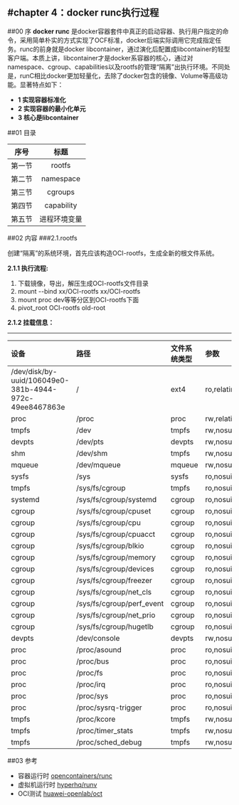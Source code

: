 
#chapter 4：docker runc执行过程
------
##00 序
**docker runc** 是docker容器套件中真正的启动容器、执行用户指定的命令，采用简单朴实的方式实现了OCF标准，docker后端实际调用它完成指定任务。runc的前身就是docker libcontainer，通过演化后配置成libcontainer的轻型客户端。本质上讲，libcontainer才是docker系容器的核心，通过对namespace、cgroup、capabilities以及rootfs的管理“隔离”出执行环境。不同处是，runC相比docker更加轻量化，去除了docker包含的镜像、Volume等高级功能。显著特点如下：

- **1 实现容器标准化**
- **2 实现容器的最小化单元**
- **3 核心是libcontainer**


##01 目录

|序号|标题|
|:-:|:-:|
|   第一节  | rootfs|
|   第二节  | namespace|
|   第三节  | cgroups|
|   第四节  | capability|
|   第五节  | 进程环境变量|

##02 内容
###2.1.rootfs

创建“隔离”的系统环境，首先应该构造OCI-rootfs，生成全新的根文件系统。

**2.1.1 执行流程:**  
  
1. 下载镜像，导出，解压生成OCI-rootfs文件目录
1.   mount --bind xx/OCI-rootfs xx/OCI-rootfs 
1.   mount proc dev等等分区到OCI-rootfs下面
1.   pivot_root OCI-rootfs old-root

**2.1.2 挂载信息：**

------------------------------
|设备|路径|文件系统类型|参数|_|_| 
|:-|:-|:-|:-|:-|:-| 
|  /dev/disk/by-uuid/106049e0-381b-4944-972c-49ee8467863e  |  /  |  ext4  |  ro,relatime,errors=remount-ro,data=ordered  |  0  |  0  |
|  proc  |  /proc  |  proc  |  rw,relatime  |  0  |  0  | 
| tmpfs | /dev | tmpfs | rw,nosuid,size=65536k,mode=755 | 0 | 0 | 
| devpts | /dev/pts | devpts | rw,nosuid,noexec,relatime,gid=5,mode=620,ptmxmode=666 | 0 | 0 | 
| shm | /dev/shm | tmpfs | rw,nosuid,nodev,noexec,relatime,size=65536k | 0 | 0 | 
| mqueue | /dev/mqueue | mqueue | rw,nosuid,nodev,noexec,relatime | 0 | 0 | 
| sysfs | /sys | sysfs | ro,nosuid,nodev,noexec,relatime | 0 | 0 | 
| tmpfs | /sys/fs/cgroup | tmpfs | ro,nosuid,nodev,noexec,relatime,mode=755 | 0 | 0 | 
| systemd | /sys/fs/cgroup/systemd | cgroup | ro,nosuid,nodev,noexec,relatime,name=systemd | 0 | 0 | 
| cgroup | /sys/fs/cgroup/cpuset | cgroup | ro,nosuid,nodev,noexec,relatime,cpuset | 0 | 0 | 
| cgroup | /sys/fs/cgroup/cpu | cgroup | ro,nosuid,nodev,noexec,relatime,cpu | 0 | 0 | 
| cgroup | /sys/fs/cgroup/cpuacct | cgroup | ro,nosuid,nodev,noexec,relatime,cpuacct | 0 | 0 | 
| cgroup | /sys/fs/cgroup/blkio | cgroup | ro,nosuid,nodev,noexec,relatime,blkio | 0 | 0 | 
| cgroup | /sys/fs/cgroup/memory | cgroup | ro,nosuid,nodev,noexec,relatime,memory | 0 | 0 | 
| cgroup | /sys/fs/cgroup/devices | cgroup | ro,nosuid,nodev,noexec,relatime,devices | 0 | 0 | 
| cgroup | /sys/fs/cgroup/freezer | cgroup | ro,nosuid,nodev,noexec,relatime,freezer | 0 | 0 | 
| cgroup | /sys/fs/cgroup/net_cls | cgroup | ro,nosuid,nodev,noexec,relatime,net_cls | 0 | 0 | 
| cgroup | /sys/fs/cgroup/perf_event | cgroup | ro,nosuid,nodev,noexec,relatime,perf_event | 0 | 0 | 
| cgroup | /sys/fs/cgroup/net_prio | cgroup | ro,nosuid,nodev,noexec,relatime,net_prio | 0 | 0 | 
| cgroup | /sys/fs/cgroup/hugetlb | cgroup | ro,nosuid,nodev,noexec,relatime,hugetlb | 0 | 0 | 
| devpts | /dev/console | devpts | rw,nosuid,noexec,relatime,gid=5,mode=620,ptmxmode=000 | 0 | 0 | 
| proc | /proc/asound | proc | ro,nosuid,nodev,noexec,relatime | 0 | 0 | 
| proc | /proc/bus | proc | ro,nosuid,nodev,noexec,relatime | 0 | 0 | 
| proc | /proc/fs | proc | ro,nosuid,nodev,noexec,relatime | 0 | 0 | 
| proc | /proc/irq | proc | ro,nosuid,nodev,noexec,relatime | 0 | 0 | 
| proc | /proc/sys | proc | ro,nosuid,nodev,noexec,relatime | 0 | 0 | 
| proc | /proc/sysrq-trigger | proc | ro,nosuid,nodev,noexec,relatime | 0 | 0 | 
| tmpfs | /proc/kcore | tmpfs | rw,nosuid,size=65536k,mode=755 | 0 | 0 | 
| tmpfs | /proc/timer_stats | tmpfs | rw,nosuid,size=65536k,mode=755 | 0 | 0 | 
| tmpfs | /proc/sched_debug | tmpfs | rw,nosuid,size=65536k,mode=755 | 0 | 0 | 

##03 参考
- 容器运行时 	[opencontainers/runc](https://github.com/opencontainers/runc)
- 虚拟机运行时 [hyperhq/runv](https://github.com/hyperhq/runv)
- OCI测试 [huawei-openlab/oct](https://github.com/huawei-openlab/oct)
